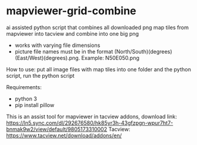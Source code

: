 # mapviewer-grid-combine
ai assisted python script that combines all downloaded png map tiles from mapviewer into tacview and combine into one big png

- works with varying file dimensions
- picture file names must be in the format (North/South)(degrees)(East/West)(degrees).png. Example: N50E050.png

How to use:
 put all image files with map tiles into one folder and the python script, run the python script

Requirements:
- python 3
- pip install pillow

This is an assist tool for mapviewer in tacview addons, download link: https://ln5.sync.com/dl/292676580/hk85yr3h-43gfzpgn-wpur7ht7-bnmak9w2/view/default/9805173310002
Tacview: https://www.tacview.net/download/addons/en/
